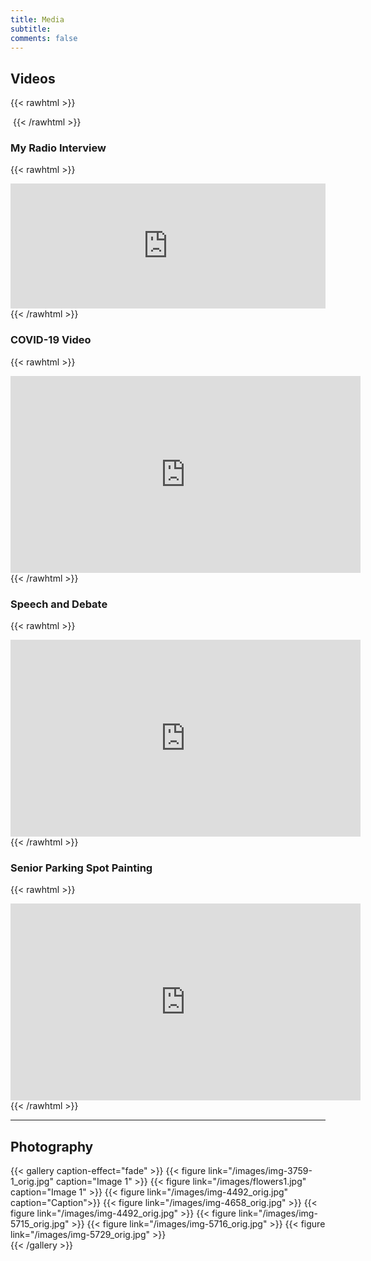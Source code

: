 ```yaml
---
title: Media
subtitle: 
comments: false
---
```


## Videos

{{< rawhtml >}}
<iframe  allow="autoplay" width="0" height="0" frameborder="0"></iframe>
{{< /rawhtml >}}

### My Radio Interview

{{< rawhtml >}}
<iframe allow="autoplay" width="100%" height="200" src="https://www.iheart.com/podcast/139-brian-thomas-55krc-25690995/?embed=true" frameborder="0"></iframe>
{{< /rawhtml >}}



### COVID-19 Video


{{< rawhtml >}}
<iframe width="560" height="315" src="https://www.youtube.com/embed/X0-JHyNOrhY" frameborder="0" allow="accelerometer; autoplay; clipboard-write; encrypted-media; gyroscope; picture-in-picture" allowfullscreen></iframe>
{{< /rawhtml >}}

### Speech and Debate

{{< rawhtml >}}
<iframe width="560" height="315" src="https://www.youtube.com/embed/Y1eBbwWENP8" frameborder="0" allow="accelerometer; autoplay; clipboard-write; encrypted-media; gyroscope; picture-in-picture" allowfullscreen></iframe>
{{< /rawhtml >}}

### Senior Parking Spot Painting

{{< rawhtml >}}
<iframe width="560" height="315" src="https://www.youtube.com/embed/rp2DV8EijJg" frameborder="0" allow="accelerometer; autoplay; clipboard-write; encrypted-media; gyroscope; picture-in-picture" allowfullscreen></iframe>
{{< /rawhtml >}}

* * *

## Photography

{{< gallery caption-effect="fade" >}}
  {{< figure link="/images/img-3759-1_orig.jpg"  caption="Image 1" >}}
  {{< figure link="/images/flowers1.jpg" caption="Image 1" >}}
  {{< figure link="/images/img-4492_orig.jpg" caption="Caption">}}
  {{< figure link="/images/img-4658_orig.jpg" >}}
  {{< figure link="/images/img-4492_orig.jpg" >}}
  {{< figure link="/images/img-5715_orig.jpg" >}}
  {{< figure link="/images/img-5716_orig.jpg" >}}
  {{< figure link="/images/img-5729_orig.jpg" >}}  
{{< /gallery >}}
